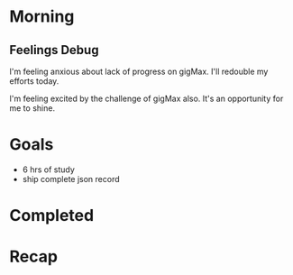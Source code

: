 # Morning
## Feelings Debug
I'm feeling anxious about lack of progress on gigMax. I'll redouble my efforts today.

I'm feeling excited by the challenge of gigMax also. It's an opportunity for me to shine. 
# Goals
- 6 hrs of study
- ship complete json record
# Completed
# Recap
